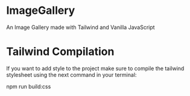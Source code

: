 # ImageGallery
An Image Gallery made with Tailwind and Vanilla JavaScript


# Tailwind Compilation
If you want to add style to the project make sure to compile the tailwind stylesheet using the next command in your terminal:

npm run build:css
